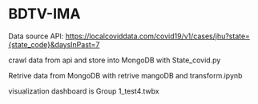 # BDTV-IMA
Data source API:  https://localcoviddata.com/covid19/v1/cases/jhu?state={state_code}&daysInPast=7
 
crawl data from api and store into MongoDB with State_covid.py

Retrive data from MongoDB with retrive mangoDB and transform.ipynb

visualization dashboard is Group 1_test4.twbx
